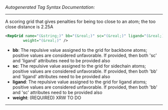 _Autogenerated Tag Syntax Documentation:_

---
A scoring grid that gives penalties for being too close to an atom; the too close distance is 2.25A

```xml
<RepGrid name="(&string;)" bb="(&real;)" sc="(&real;)" ligand="(&real;)"
        weight="(&real;)" />
```

-   **bb**: The repulsive value assigned to the grid for backbone atoms; positive values are considered unfavorable. If provided, then both 'sc' and 'ligand' attributes need to be provided also
-   **sc**: The repulsive value assigned to the grid for sidechain atoms; positive values are considered unfavorable. If provided, then both 'bb' and 'ligand' attributes need to be provided also
-   **ligand**: The repulsive value assigned to the grid for ligand atoms; positive values are considered unfavorable. If provided, then both 'bb' and 'sc' attributes need to be provided also
-   **weight**: (REQUIRED) XRW TO DO

---
